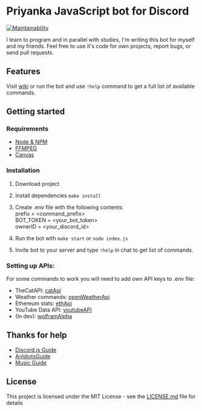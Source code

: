 # Priyanka JavaScript bot for Discord
[![Maintainability](https://api.codeclimate.com/v1/badges/c811e4775e720a6d0c3a/maintainability)](https://codeclimate.com/github/v0xat/priyanka_bot/maintainability)

I learn to program and in parallel with studies, I'm writing this bot for myself and my friends. Feel free to use it's code for own projects, report bugs, or send pull requests.    

## Features

Visit [wiki](https://github.com/v0xat/priyanka_bot/wiki) or run the bot and use `!help` command to get a full list of available commands.

## Getting started

### Requirements

- [Node & NPM](https://nodejs.org/en/) <br>
- [FFMPEG](https://www.ffmpeg.org/)
- [Canvas](https://discordjs.guide/popular-topics/canvas.html)

### Installation
1. Download project
2. Install dependencies `make install`
3. Create .env file with the following contents: <br>
	prefix = <command_prefix> <br>
	BOT_TOKEN = <your_bot_token> <br>
	ownerID = <your_discord_id>

4. Run the bot with `make start` or `node index.js`
5. Invite bot to your server and type `!help` in chat to get list of commands.
     
### Setting up APIs:
For some commands to work you will need to add own API keys to .env file:

- TheCatAPI: [catApi](https://thecatapi.com) <br>
- Weather commands: [openWeatherApi](https://home.openweathermap.org/api_keys) <br>
- Ethereum stats: [ethApi](https://etherscan.io/myapikey) <br>
- YouTube Data API: [youtubeAPI](https://developers.google.com/youtube/v3/getting-started) <br>
- (In dev): [wolframAlpha](https://products.wolframalpha.com/api/)

## Thanks for help

- [Discord.js Guide](https://discordjs.guide/) <br>
- [AnIdiotsGuide](https://anidiots.guide/) <br>
- [Music Guide](https://dev.to/galnir/how-to-write-a-music-command-using-the-discord-js-library-462f)

## License
This project is licensed under the MIT License - see the [LICENSE.md](LICENSE) file for details

